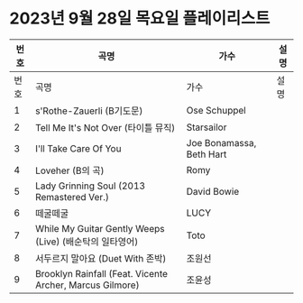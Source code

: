 # 2023년 9월 28일 목요일 플레이리스트

| 번호 | 곡명 | 가수 | 설명 |
|------|------|------|------|
| 번호 | 곡명 | 가수 | 설명 |
| 1 | s'Rothe-Zauerli (B기도문) | Ose Schuppel |  |
| 2 | Tell Me It's Not Over (타이틀 뮤직) | Starsailor |  |
| 3 | I'll Take Care Of You | Joe Bonamassa, Beth Hart |  |
| 4 | Loveher (B의 곡) | Romy |  |
| 5 | Lady Grinning Soul (2013 Remastered Ver.) | David Bowie |  |
| 6 | 떼굴떼굴 | LUCY |  |
| 7 | While My Guitar Gently Weeps (Live) (배순탁의 일타영어) | Toto |  |
| 8 | 서두르지 말아요 (Duet With 존박) | 조원선 |  |
| 9 | Brooklyn Rainfall (Feat. Vicente Archer, Marcus Gilmore) | 조윤성 |  |
